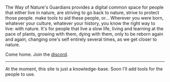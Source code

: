 The Way of Nature's Guardians provides a digital common space for people that either live in nature, are striving to go back to nature, strive to protect those people. make tools to aid these people, or... Wherever you were born, whatever your culture, whatever your history, you know the right way to live: with nature. It's for people that live a slow life, living and learning at the pace of plants, growing with them, dying with them, only to be reborn again and again, changing one's self entirely several times, as we get closer to nature.

Come home. Join the [discord](https://discord.gg/cWqFMA).
- - -

At the moment, this site is just a knowledge-base. Soon I'll add tools for the people to use.
